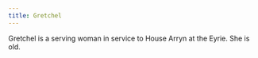 ```yaml
---
title: Gretchel
---
```


Gretchel is a serving woman in service to House Arryn at the Eyrie. She is old.


